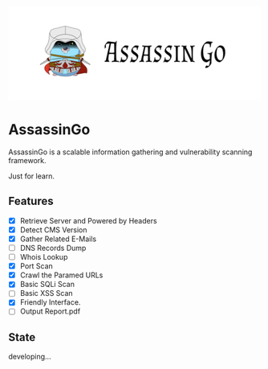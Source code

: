 ![](./logo.jpg)

# AssassinGo

AssassinGo is a scalable information gathering and vulnerability scanning framework.

Just for learn.

## Features

- [X] Retrieve Server and Powered by Headers
- [X] Detect CMS Version
- [X] Gather Related E-Mails 
- [ ] DNS Records Dump
- [ ] Whois Lookup
- [X] Port Scan
- [X] Crawl the Paramed URLs
- [X] Basic SQLi Scan
- [ ] Basic XSS Scan
- [X] Friendly Interface.
- [ ] Output Report.pdf

## State

developing...
